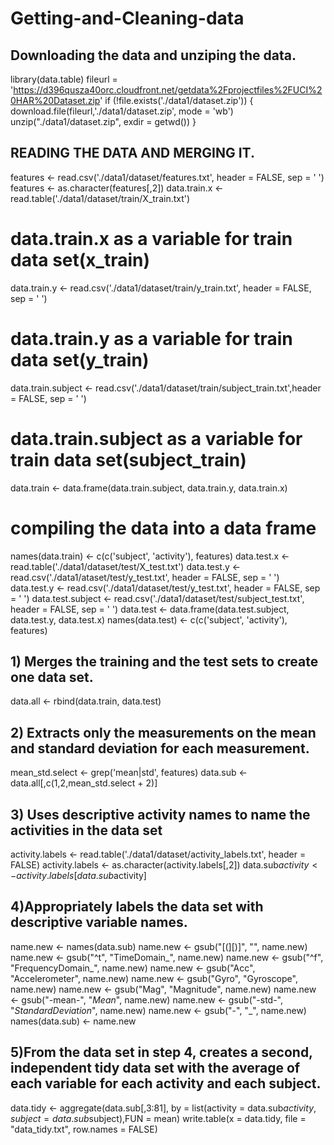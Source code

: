 # Getting-and-Cleaning-data
## Downloading the data and unziping the data.

library(data.table)
fileurl = 'https://d396qusza40orc.cloudfront.net/getdata%2Fprojectfiles%2FUCI%20HAR%20Dataset.zip'
if (!file.exists('./data1/dataset.zip'))
  {
download.file(fileurl,'./data1/dataset.zip', mode = 'wb')
unzip("./data1/dataset.zip", exdir = getwd())
}

## READING THE DATA AND MERGING IT.

features <- read.csv('./data1/dataset/features.txt', header = FALSE, sep = ' ')
features <- as.character(features[,2])
data.train.x <- read.table('./data1/dataset/train/X_train.txt')
# data.train.x as a variable for train data set(x_train)
data.train.y <- read.csv('./data1/dataset/train/y_train.txt', header = FALSE, sep = ' ')
#  data.train.y as a variable for train data set(y_train)
data.train.subject <- read.csv('./data1/dataset/train/subject_train.txt',header = FALSE, sep = ' ')
# data.train.subject as a variable for train data set(subject_train)
data.train <-  data.frame(data.train.subject, data.train.y, data.train.x)
# compiling the data into a data frame
names(data.train) <- c(c('subject', 'activity'), features)
data.test.x <- read.table('./data1/dataset/test/X_test.txt')
data.test.y <- read.csv('./data1/ataset/test/y_test.txt', header = FALSE, sep = ' ')
data.test.y <- read.csv('./data1/dataset/test/y_test.txt', header = FALSE, sep = ' ')
data.test.subject <- read.csv('./data1/dataset/test/subject_test.txt', header = FALSE, sep = ' ')
data.test <-  data.frame(data.test.subject, data.test.y, data.test.x)
names(data.test) <- c(c('subject', 'activity'), features)

## 1) Merges the training and the test sets to create one data set.
data.all <- rbind(data.train, data.test)


## 2) Extracts only the measurements on the mean and standard deviation for each measurement.
mean_std.select <- grep('mean|std', features)
data.sub <- data.all[,c(1,2,mean_std.select + 2)]


## 3) Uses descriptive activity names to name the activities in the data set
activity.labels <- read.table('./data1/dataset/activity_labels.txt', header = FALSE)
activity.labels <- as.character(activity.labels[,2])
data.sub$activity <- activity.labels[data.sub$activity]


## 4)Appropriately labels the data set with descriptive variable names.
name.new <- names(data.sub)
name.new <- gsub("[(][)]", "", name.new)
name.new <- gsub("^t", "TimeDomain_", name.new)
name.new <- gsub("^f", "FrequencyDomain_", name.new)
name.new <- gsub("Acc", "Accelerometer", name.new)
name.new <- gsub("Gyro", "Gyroscope", name.new)
name.new <- gsub("Mag", "Magnitude", name.new)
name.new <- gsub("-mean-", "_Mean_", name.new)
name.new <- gsub("-std-", "_StandardDeviation_", name.new)
name.new <- gsub("-", "_", name.new)
names(data.sub) <- name.new

## 5)From the data set in step 4, creates a second, independent tidy data set with the average of each variable for each activity and each subject.
data.tidy <- aggregate(data.sub[,3:81], by = list(activity = data.sub$activity, subject = data.sub$subject),FUN = mean)
write.table(x = data.tidy, file = "data_tidy.txt", row.names = FALSE)
